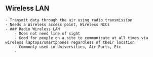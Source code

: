 ## Wireless LAN
	- Transmit data through the air using radio transmission
	- Needs a Wireless access point, Wireless NICs
	- ### Radio Wireless LAN
		- Does not need line of sight
		- Good for people on a site to communicate at all times via wireless laptops/smartphones regardless of their location
		- Commonly used in Universities, Air Ports, Etc
		-